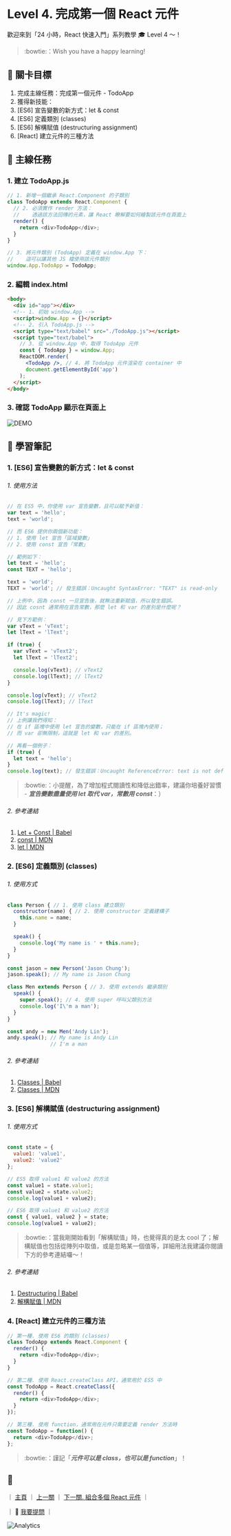 # Level 4. 完成第一個 React 元件

歡迎來到「24 小時，React 快速入門」系列教學 :mortar_board: Level 4 ～！
> :bowtie:：Wish you have a happy learning!


## :checkered_flag: 關卡目標

1. 完成主線任務：完成第一個元件 - TodoApp
2. 獲得新技能：
  1. [ES6] 宣告變數的新方式：let & const
  2. [ES6] 定義類別 (classes)
  3. [ES6] 解構賦值 (destructuring assignment)
  4. [React] 建立元件的三種方法


## :triangular_flag_on_post: 主線任務

### 1. 建立 TodoApp.js

```js
// 1. 新增一個繼承 React.Component 的子類別
class TodoApp extends React.Component {
  // 2. 必須實作 render 方法：
  //    透過該方法回傳的元素，讓 React 瞭解要如何繪製該元件在頁面上
  render() {
    return <div>TodoApp</div>;
  }
}

// 3. 將元件類別 (TodoApp) 定義在 window.App 下：
//    這可以讓其他 JS 檔使用該元件類別
window.App.TodoApp = TodoApp;
```

### 2. 編輯 index.html

```html
<body>
  <div id="app"></div>
  <!-- 1. 初始 window.App -->
  <script>window.App = {}</script>
  <!-- 2. 引入 TodoApp.js -->
  <script type="text/babel" src="./TodoApp.js"></script>
  <script type="text/babel">
    // 3. 從 window.App 中，取得 TodoApp 元件
    const { TodoApp } = window.App;
    ReactDOM.render(
      <TodoApp />, // 4. 將 TodoApp 元件渲染在 container 中
      document.getElementById('app')
    );
  </script>
</body>
```

### 3. 確認 TodoApp 顯示在頁面上

![DEMO](../assets/level-04_demo.png)


## :book: 學習筆記

### 1. [ES6] 宣告變數的新方式：let & const

###### 1. 使用方法

```js
// 在 ES5 中，你使用 var 宣告變數，且可以賦予新值：
var text = 'hello';
text = 'world';

// 而 ES6 提供你兩個新功能：
// 1. 使用 let 宣告「區域變數」
// 2. 使用 const 宣告「常數」

// 範例如下：
let text = 'hello';
const TEXT = 'hello';

text = 'world';
TEXT = 'world'; // 發生錯誤：Uncaught SyntaxError: "TEXT" is read-only

// 上例中，因為 const 一旦宣告後，就無法重新賦值，所以發生錯誤。
// 因此 cosnt 通常用在宣告常數，那麼 let 和 var 的差別是什麼呢？

// 見下方範例：
var vText = 'vText';
let lText = 'lText';

if (true) {
  var vText = 'vText2';
  let lText = 'lText2';

  console.log(vText); // vText2
  console.log(lText); // lText2
}

console.log(vText); // vText2
console.log(lText); // lText

// It's magic!
// 上例讓我們得知：
// 在 if 區塊中使用 let 宣告的變數，只能在 if 區塊內使用；
// 而 var 卻無限制，這就是 let 和 var 的差別。

// 再看一個例子：
if (true) {
  let text = 'hello';
}
console.log(text); // 發生錯誤：Uncaught ReferenceError: text is not defined
```

> :bowtie:：小提醒，為了增加程式閱讀性和降低出錯率，建議你培養好習慣 - ***宣告變數盡量使用 let 取代 var，常數用 const***：）

###### 2. 參考連結

1. [Let + Const | Babel](https://babeljs.io/docs/learn-es2015/#let-const)
2. [const | MDN](https://developer.mozilla.org/zh-CN/docs/Web/JavaScript/Reference/Statements/const)
3. [let | MDN](https://developer.mozilla.org/zh-CN/docs/Web/JavaScript/Reference/Statements/let)

### 2. [ES6] 定義類別 (classes)

###### 1. 使用方式

```js
class Person { // 1. 使用 class 建立類別
  constructor(name) { // 2. 使用 constructor 定義建構子
    this.name = name;
  }

  speak() {
    console.log('My name is ' + this.name);
  }
}

const jason = new Person('Jason Chung');
jason.speak(); // My name is Jason Chung

class Men extends Person { // 3. 使用 extends 繼承類別
  speak() {
    super.speak(); // 4. 使用 super 呼叫父類別方法
    console.log('I\'m a man');
  }
}

const andy = new Men('Andy Lin');
andy.speak(); // My name is Andy Lin
              // I'm a man
```

###### 2. 參考連結

1. [Classes | Babel](https://babeljs.io/docs/learn-es2015/#classes)
2. [Classes | MDN](https://developer.mozilla.org/zh-TW/docs/Web/JavaScript/Reference/Classes)

### 3. [ES6] 解構賦值 (destructuring assignment)

###### 1. 使用方式

```js
const state = {
  value1: 'value1',
  value2: 'value2'
};

// ES5 取得 value1 和 value2 的方法
const value1 = state.value1;
const value2 = state.value2;
console.log(value1 + value2);

// ES6 取得 value1 和 value2 的方法
const { value1, value2 } = state;
console.log(value1 + value2);
```

> :bowtie:：當我剛開始看到「解構賦值」時，也覺得真的是太 cool 了；解構賦值也包括從陣列中取值，或是忽略某一個值等，詳細用法我建議你閱讀下方的參考連結囉～！

###### 2. 參考連結

1. [Destructuring | Babel](https://babeljs.io/docs/learn-es2015/#destructuring)
2. [解構賦值 | MDN](https://developer.mozilla.org/zh-CN/docs/Web/JavaScript/Reference/Operators/Destructuring_assignment)

### 4. [React] 建立元件的三種方法

```js
// 第一種. 使用 ES6 的類別 (classes)
class TodoApp extends React.Component {
  render() {
    return <div>TodoApp</div>;
  }
}

// 第二種. 使用 React.createClass API，通常用於 ES5 中
const TodoApp = React.createClass({
  render() {
    return <div>TodoApp</div>;
  }
});

// 第三種. 使用 function，通常用在元件只需要定義 render 方法時
const TodoApp = function() {
  return <div>TodoApp</div>;
};
```

> :bowtie:：謹記「***元件可以是 class，也可以是 function***」！


## :rocket:

｜ [主頁](../../../) ｜ [上一關](../level-03_hello-react) ｜ [下一關. 組合多個 React 元件](../level-05_component-composition) ｜

｜ :raising_hand: [我要提問](https://github.com/shiningjason1989/react-quick-tutorial/issues/new) ｜


![Analytics](https://shining-ga-beacon.appspot.com/UA-77436651-1/level-04_first-component?pixel)
